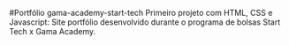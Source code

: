 ﻿#Portfólio gama-academy-start-tech
Primeiro projeto com HTML, CSS e Javascript:
Site portfólio desenvolvido durante o programa de bolsas Start Tech x Gama Academy.
